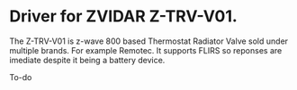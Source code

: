 # Driver for ZVIDAR Z-TRV-V01.

The Z-TRV-V01 is z-wave 800 based Thermostat Radiator Valve sold under multiple brands. For example Remotec. It supports FLIRS so reponses are imediate despite it being a battery device.

To-do
